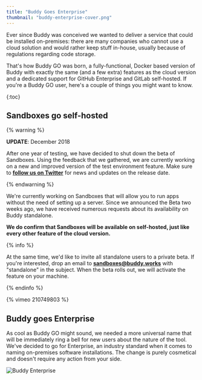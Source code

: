 ```yaml
---
title: "Buddy Goes Enterprise"
thumbnail: "buddy-enterprise-cover.png"
---
```


Ever since Buddy was conceived we wanted to deliver a service that could be installed on-premises: there are many companies who cannot use a cloud solution and would rather keep stuff in-house, usually because of regulations regarding code storage.

<!--more-->

That's how Buddy GO was born, a fully-functional, Docker based version of Buddy with exactly the same (and a few extra) features as the cloud version and a dedicated support for GitHub Enterprise and GitLab self-hosted. If you're a Buddy GO user, here's a couple of things you might want to know.

{:toc}

## Sandboxes go self-hosted

{% warning %}

**UPDATE**: December 2018

After one year of testing, we have decided to shut down the beta of Sandboxes. Using the feedback that we gathered, we are currently working on a new and improved version of the test environment feature. Make sure to [**follow us on Twitter**](https://twitter.com/BuddyGit) for news and updates on the release date.

{% endwarning %}

We're currently working on Sandboxes that will allow you to run apps without the need of setting up a server. Since we announced the Beta two weeks ago, we have received numerous requests about its availability on Buddy standalone.

**We do confirm that Sandboxes will be available on self-hosted, just like every other feature of the cloud version.**

{% info %}

At the same time, we'd like to invite all standalone users to a private beta. If you're interested, drop an email to **<sandboxes@buddy.works>** with "standalone" in the subject. When the beta rolls out, we will activate the feature on your machine.

{% endinfo %}

{% vimeo 210749803 %}

## Buddy goes Enterprise

As cool as Buddy GO might sound, we needed a more universal name that will be immediately ring a bell for new users about the nature of the tool. We've decided to go for Enterprise, an industry standard when it comes to naming on-premises software installations. The change is purely cosmetical and doesn't require any action from your side.

![Buddy Enterprise](buddy-enterprise/buddy-enterprise-1.png)
